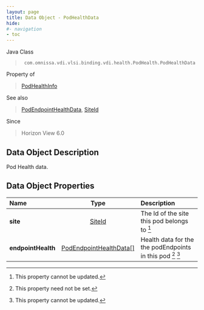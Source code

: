 ```yaml
---
layout: page
title: Data Object - PodHealthData
hide:
#- navigation
- toc
---
```






Java Class
> ` com.omnissa.vdi.vlsi.binding.vdi.health.PodHealth.PodHealthData`

Property of
> [PodHealthInfo](vdi.health.PodHealth.PodHealthInfo.md#field_detail)

See also
> [PodEndpointHealthData](vdi.health.PodHealth.PodEndpointHealthData.md), [SiteId](vdi.entity.SiteId.md)

Since
> Horizon View 6.0


## Data Object Description

Pod Health data.

## Data Object Properties

 Name | Type | Description
:---|:---:|:---
**site**| [SiteId](vdi.entity.SiteId.md)|  The Id of the site this pod belongs to [^2]
**endpointHealth**| [PodEndpointHealthData[]](vdi.health.PodHealth.PodEndpointHealthData.md)|  Health data for the the podEndpoints in this pod [^1] [^2]


 


[^1]: This property need not be set.
[^2]: This property cannot be updated.
